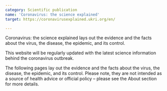 ```yaml
---
category: Scientific publication
name: 'Coronavirus: the science explained'
target: https://coronavirusexplained.ukri.org/en/

---
```


Coronavirus: the science explained lays out the evidence and the facts about the virus, the disease, the epidemic, and its control.

This website will be regularly updated with the latest science information behind the coronavirus outbreak.

The following pages lay out the evidence and the facts about the virus, the disease, the epidemic, and its control. Please note, they are not intended as a source of health advice or official policy – please see the About section for more details.